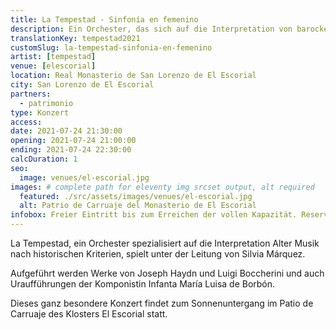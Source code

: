 ```yaml
---
title: La Tempestad - Sinfonía en femenino
description: Ein Orchester, das sich auf die Interpretation von barocker und klassischer Musik nach historischen Kriterien mit historischen Instrumenten spezialisiert hat.
translationKey: tempestad2021
customSlug: la-tempestad-sinfonia-en-femenino
artist: [tempestad]
venue: [elescorial]
location: Real Monasterio de San Lorenzo de El Escorial
city: San Lorenzo de El Escorial
partners:
  - patrimonio
type: Konzert
access:
date: 2021-07-24 21:30:00
opening: 2021-07-24 21:00:00
ending: 2021-07-24 22:30:00
calcDuration: 1
seo:
  image: venues/el-escorial.jpg
images: # complete path for eleventy img srcset output, alt required
  featured: ./src/assets/images/venues/el-escorial.jpg
  alt: Patrio de Carruaje del Monasterio de El Escorial
infobox: Freier Eintritt bis zum Erreichen der vollen Kapazität. Reservierte Plätze nur mit persönlicher Einladung durch die Fundación Goethe.
---
```


La Tempestad, ein Orchester spezialisiert auf die Interpretation Alter Musik nach historischen Kriterien, spielt unter der Leitung von Silvia Márquez.

Aufgeführt werden Werke von Joseph Haydn und Luigi Boccherini und auch Uraufführungen der Komponistin Infanta María Luisa de Borbón.

Dieses ganz besondere Konzert findet zum Sonnenuntergang im Patio de Carruaje des Klosters El Escorial statt.
